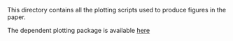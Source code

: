 This directory contains all the plotting scripts used to produce figures in the paper.

The dependent plotting package is available [here](https://github.com/lshuns/Plotting)